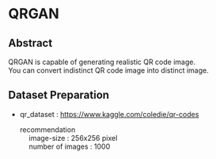 # QRGAN

## Abstract
  QRGAN is capable of generating realistic QR code image. <br>
  You can convert indistinct QR code image into distinct image. <br>
  
## Dataset Preparation
 - qr_dataset : https://www.kaggle.com/coledie/qr-codes <br>
 
     recommendation  <br>
     &emsp; image-size : 256x256 pixel <br>
     &emsp; number of images : 1000 


